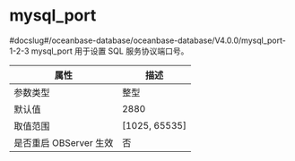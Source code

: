 mysql_port 
===============================
#docslug#/oceanbase-database/oceanbase-database/V4.0.0/mysql_port-1-2-3
mysql_port 用于设置 SQL 服务协议端口号。


|      **属性**      |     **描述**      |
|------------------|-----------------|
| 参数类型             | 整型              |
| 默认值              | 2880            |
| 取值范围             | \[1025, 65535\] |
| 是否重启 OBServer 生效 | 否               |




